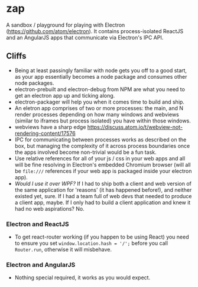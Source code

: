 # zap
A sandbox / playground for playing with Electron (https://github.com/atom/electron). It contains process-isolated ReactJS and an AngularJS apps that communicate via Electron's IPC API.

## Cliffs
* Being at least passingly familiar with node gets you off to a good start, as your app essentially becomes a node package and consumes other node packages.
* electron-prebuilt and electron-debug from NPM are what you need to get an electron app up and ticking along.
* electron-packager will help you when it comes time to build and ship.
* An eletron app comprises of two or more processes: the main, and N render processes depending on how many windows and webviews (similar to iframes but process isolated) you have within those windows.
* webviews have a sharp edge https://discuss.atom.io/t/webview-not-rendering-content/17576
* IPC for communicating between processes works as described on the box, but managing the complexity of it across process boundaries once the apps involved become non-trivial would be a fun task.
* Use relative references for all of your js / css in your web apps and all will be fine resolving in Electron's embedded Chromium browser (will all be `file:///` references if your web app is packaged inside your electron app).
* *Would I use it over WPF?* If I had to ship both a client and web version of the same application for 'reasons' (it has happened before!), and neither existed yet, sure. If I had a team full of web devs that needed to produce a client app, maybe. If I only had to build a client application and knew it had no web aspirations? No.

### Electron and ReactJS
* To get react-router working (if you happen to be using React) you need to ensure you set `window.location.hash = '/';` before you call `Router.run`, otherwise it will misbehave.

### Electron and AngularJS
* Nothing special required, it works as you would expect.
